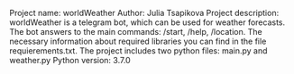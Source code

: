 Project name: worldWeather 
Author: Julia Tsapikova
Project description: worldWeather is a telegram bot, which can be used for weather forecasts. 
The bot answers to the main commands: /start, /help, /location.
The necessary information about required libraries you can find in the file requierements.txt.
The project includes two python files: main.py and weather.py
Python version: 3.7.0 
